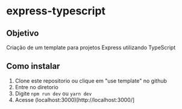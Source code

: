 # express-typescript


## Objetivo
Criação de um template para projetos Express utilizando TypeScript

## Como instalar
1. Clone este repositorio ou clique em "use template" no github
2. Entre no diretorio
3. Digite ```npm run dev``` ou ```yarn dev```
4. Acesse (localhost:3000)[http://localhost:3000/]
